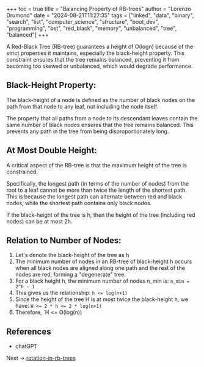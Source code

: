 +++
toc = true
title = "Balancing Property of RB-trees"
author = "Lorenzo Drumond"
date = "2024-08-21T11:27:35"
tags = ["linked",  "data",  "binary",  "search",  "list",  "computer_science",  "structure",  "boot_dev",  "programming",  "bst",  "red_black",  "memory",  "unbalanced",  "tree",  "balanced"]
+++



A Red-Black Tree (RB-tree) guarantees a height of O(logn) because of the strict properties it maintains, especially the black-height property. This constraint ensures that the tree remains balanced, preventing it from becoming too skewed or unbalanced, which would degrade performance.

## Black-Height Property:

The black-height of a node is defined as the number of black nodes on the path from that node to any leaf, not including the node itself.

The property that all paths from a node to its descendant leaves contain the same number of black nodes ensures that the tree remains balanced. This prevents any path in the tree from being disproportionately long.

## At Most Double Height:

A critical aspect of the RB-tree is that the maximum height of the tree is constrained.

Specifically, the longest path (in terms of the number of nodes) from the root to a leaf cannot be more than twice the length of the shortest path. This is because the longest path can alternate between red and black nodes, while the shortest path contains only black nodes.

If the black-height of the tree is h, then the height of the tree (including red nodes) can be at most 2h.

## Relation to Number of Nodes:

1. Let's denote the black-height of the tree as h
2. The minimum number of nodes in an RB-tree of black-height h occurs when all black nodes are aligned along one path and the rest of the nodes are red, forming a "degenerate" tree.
3. For a black height h, the minimum number of nodes n_min is: `n_min = 2^h - 1`
4. This gives us the relationship: `h <= log(n+1)`
5. Since the height of the tree H is at most twice the black-height h, we have: `H <= 2 * h <= 2 * log(n+1)`
6. Therefore, `H <= O(log(n))

## References

- chatGPT

Next -> [rotation-in-rb-trees](/wiki/rotation-in-rb-trees/)
